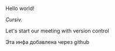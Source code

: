 Hello world!

*Cursiv.*

Let's start our meeting with version control

Эта инфа добавлена через github

